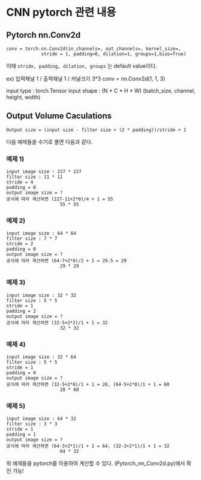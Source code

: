 # CNN pytorch 관련 내용

## Pytorch nn.Conv2d
    conv = torch.nn.Conv2d(in_channels=, out_channels=, kernel_size=,
                 stride = 1, padding=0, dilation=1, groups=1,bias=True)
이때 `stride, padding, dilation, groups` 는 default value이다.
 
ex) 입력채널 1 / 출력채널 1 / 커널크기 3*3
    conv = nn.Conv2d(1, 1, 3)

input type : torch.Tensor
input shape : (N * C * H * W)
              (batch_size, channel, height, width)

## Output Volume Caculations
    Output size = (input size - filter size + (2 * padding))/stride + 1

다음 예제들을 수기로 풀면 다음과 같다.
### 예제 1)
    input image size : 227 * 227
    filter size : 11 * 11
    stride = 4
    padding = 0
    output image size = ?
    공식에 따라 계산하면 (227-11+2*0)/4 + 1 = 55
                        55 * 55

### 예제 2)
    input image size : 64 * 64
    filter size : 7 * 7
    stride = 2
    padding = 0
    output image size = ?
    공식에 따라 계산하면 (64-7+2*0)/2 + 1 = 29.5 = 29
                        29 * 29

### 예제 3)
    input image size : 32 * 32
    filter size : 5 * 5
    stride = 1
    padding = 2
    output image size = ?
    공식에 따라 계산하면 (32-5+2*2)/1 + 1 = 32
                        32 * 32

### 예제 4)
    input image size : 32 * 64
    filter size : 5 * 5
    stride = 1
    padding = 0
    output image size = ?
    공식에 따라 계산하면 (32-5+2*0)/1 + 1 = 28, (64-5+2*0)/1 + 1 = 60
                        28 * 60

### 예제 5)
    input image size : 64 * 32
    filter size : 3 * 3
    stride = 1
    padding = 1
    output image size = ?
    공식에 따라 계산하면 (64-3+2*1)/1 + 1 = 64, (32-3+2*1)/1 + 1 = 32
                        64 * 32

위 예제들을 pytorch를 이용하여 계산할 수 있다.
(Pytorch_nn_Conv2d.py)에서 확인 가능!